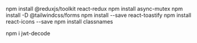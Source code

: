 npm install @reduxjs/toolkit react-redux
npm install async-mutex
npm install -D @tailwindcss/forms
npm install --save react-toastify
npm install react-icons --save
npm install classnames

npm i jwt-decode